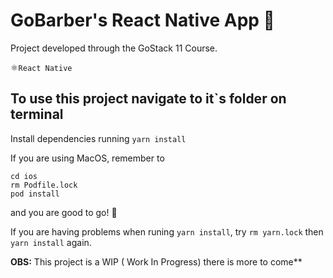 # GoBarber's React Native App 🚀

Project developed through the GoStack 11 Course.

⚛️`React Native`

## To use this project navigate to it`s folder on terminal


Install dependencies running `yarn install`

If you are using MacOS, remember to

```
cd ios
rm Podfile.lock
pod install
```

and you are good to go! 🙂

If you are having problems when runing `yarn install`, try `rm yarn.lock` then `yarn install` again.

**OBS:** This project is a WIP ( Work In Progress) there is more to come**
